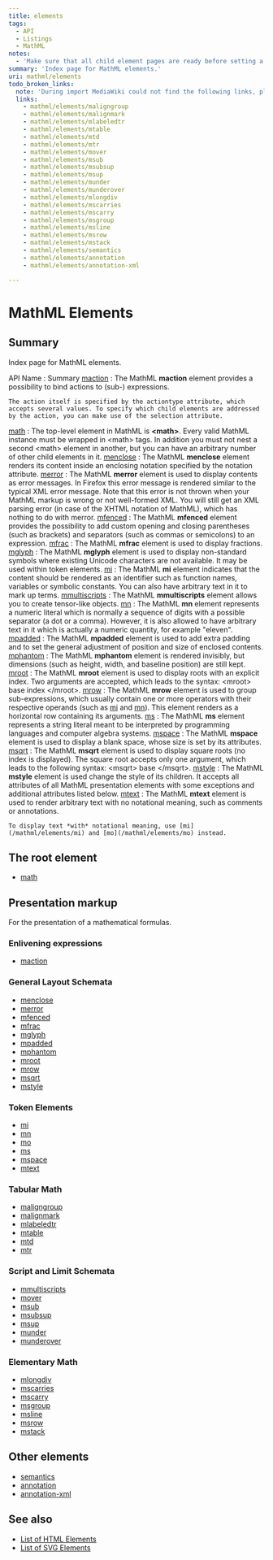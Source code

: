 ```yaml
---
title: elements
tags:
  - API
  - Listings
  - MathML
notes:
  - 'Make sure that all child element pages are ready before setting a status'
summary: 'Index page for MathML elements.'
uri: mathml/elements
todo_broken_links:
  note: 'During import MediaWiki could not find the following links, please fix and adjust this list.'
  links:
    - mathml/elements/maligngroup
    - mathml/elements/malignmark
    - mathml/elements/mlabeledtr
    - mathml/elements/mtable
    - mathml/elements/mtd
    - mathml/elements/mtr
    - mathml/elements/mover
    - mathml/elements/msub
    - mathml/elements/msubsup
    - mathml/elements/msup
    - mathml/elements/munder
    - mathml/elements/munderover
    - mathml/elements/mlongdiv
    - mathml/elements/mscarries
    - mathml/elements/mscarry
    - mathml/elements/msgroup
    - mathml/elements/msline
    - mathml/elements/msrow
    - mathml/elements/mstack
    - mathml/elements/semantics
    - mathml/elements/annotation
    - mathml/elements/annotation-xml

---
```

# MathML Elements

## Summary

Index page for MathML elements.

API Name
:   Summary
[maction](/mathml/elements/maction)
:   The MathML **maction** element provides a possibility to bind actions to (sub-) expressions.

    The action itself is specified by the actiontype attribute, which accepts several values. To specify which child elements are addressed by the action, you can make use of the selection attribute.

[math](/mathml/elements/math)
:   The top-level element in MathML is **\<math\>**. Every valid MathML instance must be wrapped in \<math\> tags. In addition you must not nest a second \<math\> element in another, but you can have an arbitrary number of other child elements in it.
[menclose](/mathml/elements/menclose)
:   The MathML **menclose** element renders its content inside an enclosing notation specified by the notation attribute.
[merror](/mathml/elements/merror)
:   The MathML **merror** element is used to display contents as error messages. In Firefox this error message is rendered similar to the typical XML error message. Note that this error is not thrown when your MathML markup is wrong or not well-formed XML. You will still get an XML parsing error (in case of the XHTML notation of MathML), which has nothing to do with merror.
[mfenced](/mathml/elements/mfenced)
:   The MathML **mfenced** element provides the possibility to add custom opening and closing parentheses (such as brackets) and separators (such as commas or semicolons) to an expression.
[mfrac](/mathml/elements/mfrac)
:   The MathML **mfrac** element is used to display fractions.
[mglyph](/mathml/elements/mglyph)
:   The MathML **mglyph** element is used to display non-standard symbols where existing Unicode characters are not available. It may be used within token elements.
[mi](/mathml/elements/mi)
:   The MathML **mi** element indicates that the content should be rendered as an identifier such as function names, variables or symbolic constants. You can also have arbitrary text in it to mark up terms.
[mmultiscripts](/mathml/elements/mmultiscripts)
:   The MathML **mmultiscripts** element allows you to create tensor-like objects.
[mn](/mathml/elements/mn)
:   The MathML **mn** element represents a numeric literal which is normally a sequence of digits with a possible separator (a dot or a comma). However, it is also allowed to have arbitrary text in it which is actually a numeric quantity, for example "eleven".
[mpadded](/mathml/elements/mpadded)
:   The MathML **mpadded** element is used to add extra padding and to set the general adjustment of position and size of enclosed contents.
[mphantom](/mathml/elements/mphantom)
:   The MathML **mphantom** element is rendered invisibly, but dimensions (such as height, width, and baseline position) are still kept.
[mroot](/mathml/elements/mroot)
:   The MathML **mroot** element is used to display roots with an explicit index. Two arguments are accepted, which leads to the syntax: \<mroot\> base index \</mroot\>.
[mrow](/mathml/elements/mrow)
:   The MathML **mrow** element is used to group sub-expressions, which usually contain one or more operators with their respective operands (such as [mi](/mathml/elements/mi) and [mn](/mathml/elements/mn)). This element renders as a horizontal row containing its arguments.
[ms](/mathml/elements/ms)
:   The MathML **ms** element represents a string literal meant to be interpreted by programming languages and computer algebra systems.
[mspace](/mathml/elements/mspace)
:   The MathML **mspace** element is used to display a blank space, whose size is set by its attributes.
[msqrt](/mathml/elements/msqrt)
:   The MathML **msqrt** element is used to display square roots (no index is displayed). The square root accepts only one argument, which leads to the following syntax: \<msqrt\> base \</msqrt\>.
[mstyle](/mathml/elements/mstyle)
:   The MathML **mstyle** element is used change the style of its children. It accepts all attributes of all MathML presentation elements with some exceptions and additional attributes listed below.
[mtext](/mathml/elements/mtext)
:   The MathML **mtext** element is used to render arbitrary text with no notational meaning, such as comments or annotations.

    To display text *with* notational meaning, use [mi](/mathml/elements/mi) and [mo](/mathml/elements/mo) instead.

## The root element

-   [math](/mathml/elements/math)

## Presentation markup

For the presentation of a mathematical formulas.

### Enlivening expressions

-   [maction](/mathml/elements/maction)

### General Layout Schemata

-   [menclose](/mathml/elements/menclose)
-   [merror](/mathml/elements/merror)
-   [mfenced](/mathml/elements/mfenced)
-   [mfrac](/mathml/elements/mfrac)
-   [mglyph](/mathml/elements/mglyph)
-   [mpadded](/mathml/elements/mpadded)
-   [mphantom](/mathml/elements/mphantom)
-   [mroot](/mathml/elements/mroot)
-   [mrow](/mathml/elements/mrow)
-   [msqrt](/mathml/elements/msqrt)
-   [mstyle](/mathml/elements/mstyle)

### Token Elements

-   [mi](/mathml/elements/mi)
-   [mn](/mathml/elements/mn)
-   [mo](/mathml/elements/mo)
-   [ms](/mathml/elements/ms)
-   [mspace](/mathml/elements/mspace)
-   [mtext](/mathml/elements/mtext)

### Tabular Math

-   [maligngroup](/w/index.php?title=mathml/elements/maligngroup&action=edit&redlink=1)
-   [malignmark](/w/index.php?title=mathml/elements/malignmark&action=edit&redlink=1)
-   [mlabeledtr](/w/index.php?title=mathml/elements/mlabeledtr&action=edit&redlink=1)
-   [mtable](/w/index.php?title=mathml/elements/mtable&action=edit&redlink=1)
-   [mtd](/w/index.php?title=mathml/elements/mtd&action=edit&redlink=1)
-   [mtr](/w/index.php?title=mathml/elements/mtr&action=edit&redlink=1)

### Script and Limit Schemata

-   [mmultiscripts](/mathml/elements/mmultiscripts)
-   [mover](/w/index.php?title=mathml/elements/mover&action=edit&redlink=1)
-   [msub](/w/index.php?title=mathml/elements/msub&action=edit&redlink=1)
-   [msubsup](/w/index.php?title=mathml/elements/msubsup&action=edit&redlink=1)
-   [msup](/w/index.php?title=mathml/elements/msup&action=edit&redlink=1)
-   [munder](/w/index.php?title=mathml/elements/munder&action=edit&redlink=1)
-   [munderover](/w/index.php?title=mathml/elements/munderover&action=edit&redlink=1)

### Elementary Math

-   [mlongdiv](/w/index.php?title=mathml/elements/mlongdiv&action=edit&redlink=1)
-   [mscarries](/w/index.php?title=mathml/elements/mscarries&action=edit&redlink=1)
-   [mscarry](/w/index.php?title=mathml/elements/mscarry&action=edit&redlink=1)
-   [msgroup](/w/index.php?title=mathml/elements/msgroup&action=edit&redlink=1)
-   [msline](/w/index.php?title=mathml/elements/msline&action=edit&redlink=1)
-   [msrow](/w/index.php?title=mathml/elements/msrow&action=edit&redlink=1)
-   [mstack](/w/index.php?title=mathml/elements/mstack&action=edit&redlink=1)

## Other elements

-   [semantics](/w/index.php?title=mathml/elements/semantics&action=edit&redlink=1)
-   [annotation](/w/index.php?title=mathml/elements/annotation&action=edit&redlink=1)
-   [annotation-xml](/w/index.php?title=mathml/elements/annotation-xml&action=edit&redlink=1)

## See also

-   [List of HTML Elements](/html/elements)
-   [List of SVG Elements](/svg/elements)
